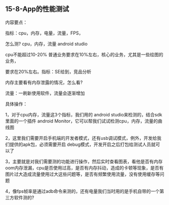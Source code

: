 ## 15-8-App的性能测试

内容要点：

指标：cpu，内存，电量，流量，FPS，

怎么测? cpu，内存，流量 android studio

cpu不能超过10-20%  普通业务要求在10%左右，核心的业务，尤其是一些绘图的业务，

要求在20%左右。指标：SE给到，竞品分析

内存主要看有内存泄露的情况，怎么看?

流量：一刷新使用软件，流量会逐渐增加

具体操作：

1，对于cpu内存，流量这3个指标，我们用的 android studio来检测的，结合sdk里面的一个插件 android Monitor，它可以帮我们试试检测cpu，内存，流量的曲线图

2，这里我们需要开启手机端的开发者模式，还有usb调试模式，例外，开发给我们提供的apk包，必须需要开启 debug模式，开发开启之后打包给测试人员就可以了

3，主要就是对我们需要测的功能进行操作，然后实时查看图表，看他是否有内存oom内存泄漏，cpu是否使用过高，是否有内存抖动，造成的卡顿等现象，是否有图片过大造成流量使用过大这些问题等，是否有频繁使用流量，没有使用缓存等问题

4，像fps帧率是通过adb命令来测的，还有电量我们当时用的是手机自带的一个第三方软件测的?

